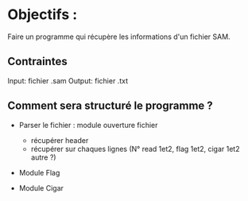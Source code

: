 # Objectifs :

Faire un programme qui récupère les informations d'un fichier SAM.

## Contraintes
Input: fichier .sam
Output: fichier .txt

## Comment sera structuré le programme ?



- Parser le fichier : module ouverture fichier
	- récupérer header
	- récupérer sur chaques lignes (N° read 1et2, flag 1et2, cigar 1et2 autre ?)
	
- Module Flag

- Module Cigar



